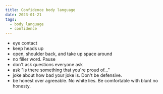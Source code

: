 ```yaml
---
title: Confidence body language
date: 2023-01-21
tags:
  - body language
  - confidence
---
```


- eye contact
- keep heads up
- open, shoulder back, and take up space around
- no filler word. Pause
- don't ask questions everyone ask
- ask "Is there something that you're proud of..."
- joke about how bad your joke is. Don't be defensive.
- be honest over agreeable. No white lies. Be comfortable with blunt no honesty.
